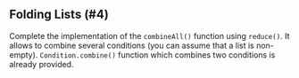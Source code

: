 ## Folding Lists (#4)

Complete the implementation of the `combineAll()` function using `reduce()`.
It allows to combine several conditions (you can assume that a list is non-empty).
`Condition.combine()` function which combines two conditions is already
provided.